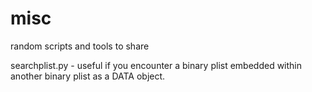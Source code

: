 misc
====

random scripts and tools to share

searchplist.py - useful if you encounter a binary plist embedded within another binary plist as a DATA object.
